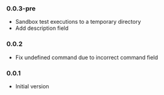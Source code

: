 ### 0.0.3-pre
* Sandbox test executions to a temporary directory
* Add description field

### 0.0.2
* Fix undefined command due to incorrect command field

### 0.0.1
* Initial version
